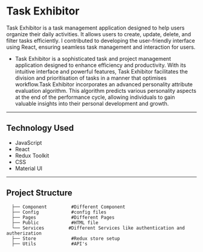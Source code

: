 # Task Exhibitor

Task Exhibitor is a task management application designed to help users organize their daily activities. It allows users to create, update, delete, and filter tasks efficiently. I contributed to developing the user-friendly interface using React, ensuring seamless task management and interaction for users.

- Task Exhibitor is a sophisticated task and project management application designed to enhance efficiency and productivity. With its intuitive interface and powerful features, Task Exhibitor facilitates the division and prioritisation of tasks in a manner that optimises workflow.Task Exhibitor incorporates an advanced personality attribute evaluation algorithm. This algorithm predicts various personality aspects at the end of the performance cycle, allowing individuals to gain valuable insights into their personal development and growth.

---

## Technology Used

- JavaScript <br />
- React <br />
- Redux Toolkit <br />
- CSS <br />
- Material UI

---

## Project Structure

```
  ├── Component         #Different Component
  ├── Config            #config files
  ├── Pages             #Different Pages
  ├── Public            #HTML file
  └── Services         #Different Services like authentication and autherization
  ├── Store             #Redux store setup
  ├── Utils             #API's
```
